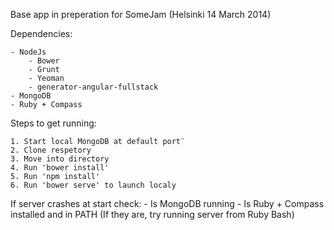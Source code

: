 Base app in preperation for SomeJam (Helsinki 14 March 2014)



Dependencies:

	- NodeJs
		- Bower
		- Grunt
		- Yeoman
		- generator-angular-fullstack
	- MongoDB
	- Ruby + Compass



Steps to get running:

	1. Start local MongoDB at default port¨
	2. Clone respetory
	3. Move into directory
	4. Run 'bower install'
	5. Run 'npm install'
	6. Run 'bower serve' to launch localy




If server crashes at start check:
	- Is MongoDB running
	- Is Ruby + Compass installed and in PATH (If they are, try running server from Ruby Bash)
